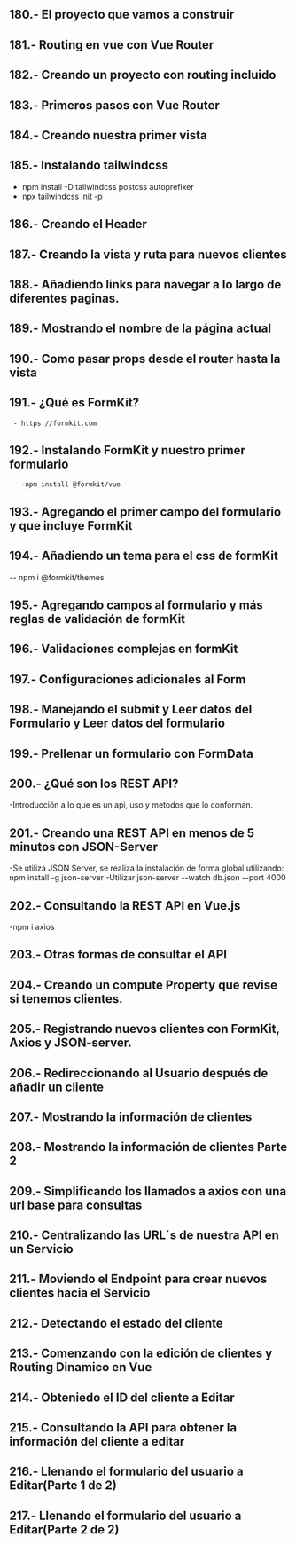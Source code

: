 ## 180.- El proyecto que vamos a construir 
## 181.- Routing en vue con Vue Router
## 182.- Creando un proyecto con routing incluido
## 183.- Primeros pasos con Vue Router
## 184.- Creando nuestra primer vista
## 185.- Instalando tailwindcss
- npm install -D tailwindcss postcss autoprefixer
- npx tailwindcss init -p
## 186.- Creando el Header
## 187.- Creando la vista y ruta para nuevos clientes

##  188.- Añadiendo links para navegar a lo largo de diferentes paginas.
##  189.- Mostrando el nombre de la página actual
##  190.- Como pasar props desde el router hasta la vista 
##  191.- ¿Qué es FormKit?
     - https://formkit.com
## 192.- Instalando FormKit y nuestro primer formulario
       -npm install @formkit/vue 
## 193.- Agregando el primer campo del formulario y que incluye FormKit

## 194.- Añadiendo un tema para el css de formKit
-- npm i @formkit/themes
## 195.- Agregando campos al formulario y más reglas de validación de formKit
## 196.- Validaciones complejas en formKit
## 197.- Configuraciones adicionales al Form
## 198.- Manejando el submit y Leer datos del Formulario y Leer datos del formulario
## 199.- Prellenar un formulario con FormData
## 200.- ¿Qué son los REST API?
-Introducción a lo que es un api, uso y metodos que lo conforman.
## 201.- Creando una REST API en menos de 5 minutos con JSON-Server
-Se utiliza JSON Server, se realiza la instalación de forma global utilizando:
npm install -g json-server
-Utilizar json-server --watch db.json --port 4000
## 202.- Consultando la REST API en Vue.js
-npm i axios
## 203.-  Otras formas de consultar el API
## 204.- Creando un compute Property que revise si tenemos clientes.
## 205.- Registrando nuevos clientes con FormKit, Axios y JSON-server.
## 206.- Redireccionando al Usuario después de añadir un cliente
## 207.- Mostrando la información de clientes
## 208.- Mostrando la información de clientes Parte 2
## 209.- Simplificando los llamados a axios con una url base para consultas
## 210.- Centralizando las URL´s de nuestra API en un Servicio
## 211.- Moviendo el Endpoint para crear nuevos clientes hacia el Servicio

## 212.- Detectando el estado del cliente
## 213.- Comenzando con la edición de clientes y Routing Dinamico en Vue
## 214.- Obteniedo el ID del cliente a Editar
## 215.- Consultando la API para obtener la información del cliente a editar
## 216.- Llenando el formulario del usuario a Editar(Parte 1 de 2)
## 217.- Llenando el formulario del usuario a Editar(Parte 2 de 2)